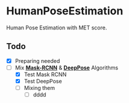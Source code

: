 # HumanPoseEstimation
Human Pose Estimation with MET score.

## Todo
- [X] Preparing needed
- [ ] Mix **[Mask-RCNN](https://github.com/matterport/Mask_RCNN)** & **[DeepPose](https://github.com/ys7yoo/deeppose)** Algorithms
  - [X] Test Mask RCNN
  - [X] Test DeepPose
  - [ ] Mixing them
    - [ ] dddd
